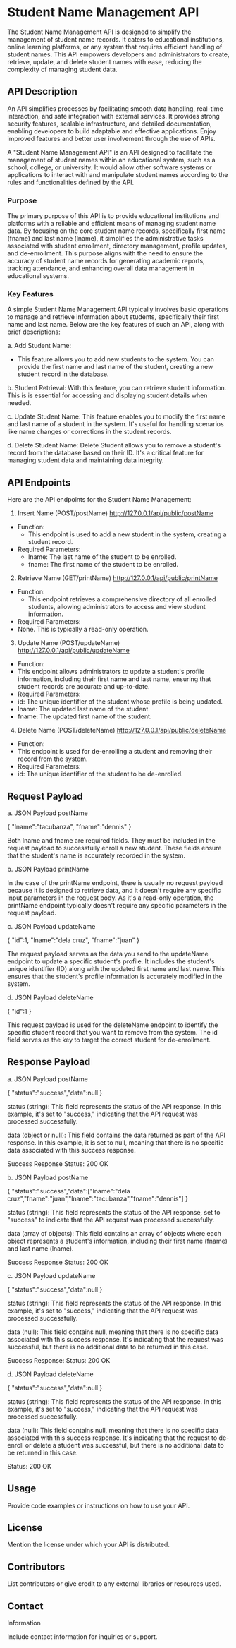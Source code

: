 # Student Name Management API

The Student Name Management API is designed to simplify the management of student name records. It caters to educational institutions, online learning platforms, or any system that requires efficient handling of student names. This API empowers developers and administrators to create, retrieve, update, and delete student names with ease, reducing the complexity of managing student data.

## API Description
An API simplifies processes by facilitating smooth data handling, real-time interaction, and safe integration with external services. It provides strong security features, scalable infrastructure, and detailed documentation, enabling developers to build adaptable and effective applications. Enjoy improved features and better user involvement through the use of APIs.

A "Student Name Management API" is an API designed to facilitate the management of student names within an educational system, such as a school, college, or university. It would allow other software systems or applications to interact with and manipulate student names according to the rules and functionalities defined by the API.

### Purpose
The primary purpose of this API is to provide educational institutions and platforms with a reliable and efficient means of managing student name data. By focusing on the core student name records, specifically first name (fname) and last name (lname), it simplifies the administrative tasks associated with student enrollment, directory management, profile updates, and de-enrollment. This purpose aligns with the need to ensure the accuracy of student name records for generating academic reports, tracking attendance, and enhancing overall data management in educational systems.

### Key Features

A simple Student Name Management API typically involves basic operations to manage and retrieve information about students, specifically their first name and last name. Below are the key features of such an API, along with brief descriptions:

a. Add Student Name: 
- This feature allows you to add new students to the system. You can provide the first name and last name of the student, creating a new student record in the database.

b. Student Retrieval: With this feature, you can retrieve student information. This is is essential for accessing and displaying student details when needed.
  
c. Update Student Name: This feature enables you to modify the first name and last name of a student in the system. It's useful for handling scenarios like name changes or corrections in the student records.

d. Delete Student Name: Delete Student allows you to remove a student's record from the database based on their ID. It's a critical feature for managing student data and maintaining data integrity.
   
## API Endpoints
Here are the API endpoints for the Student Name Management:

1. Insert Name (POST/postName) http://127.0.0.1/api/public/postName
- Function:
  - This endpoint is used to add a new student in the system, creating a student record.
- Required Parameters:
  - lname: The last name of the student to be enrolled.
  - fname: The first name of the student to be enrolled.
  
2. Retrieve Name (GET/printName) http://127.0.0.1/api/public/printName
- Function:
  - This endpoint retrieves a comprehensive directory of all enrolled students, allowing administrators to access and view student information.
- Required Parameters: 
 - None. This is typically a read-only operation.

3. Update Name (POST/updateName) http://127.0.0.1/api/public/updateName
- Function: 
 - This endpoint allows administrators to update a student's profile information, including their first name and last name, ensuring that student records are accurate and up-to-date.
- Required Parameters:
 - id: The unique identifier of the student whose profile is being updated.
 - lname: The updated last name of the student.
 - fname: The updated first name of the student.

4. Delete Name (POST/deleteName) http://127.0.0.1/api/public/deleteName
- Function: 
 - This endpoint is used for de-enrolling a student and removing their record from the system.
- Required Parameters:
 - id: The unique identifier of the student to be de-enrolled.

## Request Payload

a. JSON Payload postName

{
  "lname":"tacubanza",
   "fname":"dennis"
}

Both lname and fname are required fields. They must be included in the request payload to successfully enroll a new student. These fields ensure that the student's name is accurately recorded in the system.

b. JSON Payload printName

In the case of the printName endpoint, there is usually no request payload because it is designed to retrieve data, and it doesn't require any specific input parameters in the request body.  As it's a read-only operation, the printName endpoint typically doesn't require any specific parameters in the request payload. 

c. JSON Payload updateName

{
  "id":1,
  "lname":"dela cruz",
   "fname":"juan"
}

The request payload serves as the data you send to the updateName endpoint to update a specific student's profile. It includes the student's unique identifier (ID) along with the updated first name and last name. This ensures that the student's profile information is accurately modified in the system.

d. JSON Payload deleteName

{
  "id":1
}

This request payload is used for the deleteName endpoint to identify the specific student record that you want to remove from the system. The id field serves as the key to target the correct student for de-enrollment.

## Response Payload

a. JSON Payload postName

{
         "status":"success","data":null
}

status (string): This field represents the status of the API response. In this example, it's set to "success," indicating that the API request was processed successfully.

data (object or null): This field contains the data returned as part of the API response. In this example, it is set to null, meaning that there is no specific data associated with this success response.

Success Response
Status: 200 OK

b. JSON Payload postName

{
         "status":"success","data":["lname":"dela cruz","fname":"juan","lname":"tacubanza","fname":"dennis"]
}

status (string): This field represents the status of the API response, set to "success" to indicate that the API request was processed successfully.

data (array of objects): This field contains an array of objects where each object represents a student's information, including their first name (fname) and last name (lname).

Success Response
Status: 200 OK

c. JSON Payload updateName

{
         "status":"success","data":null
}

status (string): This field represents the status of the API response. In this example, it's set to "success," indicating that the API request was processed successfully.

data (null): This field contains null, meaning that there is no specific data associated with this success response. It's indicating that the request was successful, but there is no additional data to be returned in this case.

Success Response:
Status: 200 OK

d. JSON Payload deleteName

{
         "status":"success","data":null
}

status (string): This field represents the status of the API response. In this example, it's set to "success," indicating that the API request was processed successfully.

data (null): This field contains null, meaning that there is no specific data associated with this success response. It's indicating that the request to de-enroll or delete a student was successful, but there is no additional data to be returned in this case.

Status: 200 OK

## Usage


Provide code examples or instructions on how to use your API.


 


## License


Mention the
license under which your API is distributed.


 


## Contributors


List
contributors or give credit to any external libraries or resources used.


 


## Contact
Information


Include contact
information for inquiries or support.
